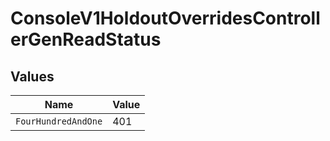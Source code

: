 # ConsoleV1HoldoutOverridesControllerGenReadStatus


## Values

| Name                | Value               |
| ------------------- | ------------------- |
| `FourHundredAndOne` | 401                 |